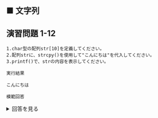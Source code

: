 ## ■ 文字列

## 演習問題 1-12

```
1.char型の配列str[10]を定義してください。
2.配列strに、strcpy()を使用して"こんにちは"を代入してください。
3.printf()で、strの内容を表示してください。
```

`実行結果`

```
こんにちは
```

`模範回答`
<details>
<summary>回答を見る</summary>

```c
#include <stdio.h>
#include <string.h>

int main() {
    char str[10];
    strcpy(str, "こんにちは");
    printf("%s\n", str);
    return 0;
}
```
</details>